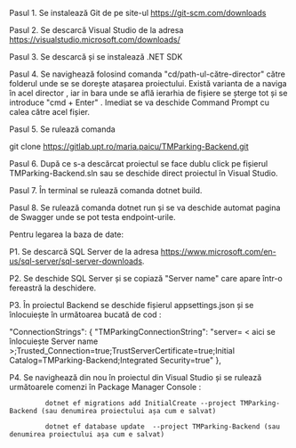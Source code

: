 Pasul 1. Se instalează Git de pe site-ul https://git-scm.com/downloads

Pasul 2. Se descarcă Visual Studio de la adresa https://visualstudio.microsoft.com/downloads/

Pasul 3. Se descarcă și se instalează .NET SDK 

Pasul 4. Se navighează folosind comanda "cd/path-ul-către-director" către folderul unde se se dorește atașarea proiectului.
         Există varianta de a naviga în acel director , iar in bara unde se află ierarhia de fișiere se șterge tot și
         se introduce "cmd + Enter" . Imediat se va deschide Command Prompt cu calea către acel fișier.
         
Pasul 5. Se rulează comanda 

git clone https://gitlab.upt.ro/maria.paicu/TMParking-Backend.git

Pasul 6. După ce s-a descărcat proiectul se face dublu click pe fișierul TMParking-Backend.sln sau se deschide 
         direct proiectul în Visual Studio.
         
Pasul 7. În terminal se rulează comanda dotnet build.

Pasul 8. Se rulează comanda dotnet run și se va deschide automat pagina de Swagger unde se pot testa endpoint-urile.


Pentru legarea la baza de date:

P1. Se descarcă SQL Server de la adresa https://www.microsoft.com/en-us/sql-server/sql-server-downloads.

P2. Se deschide SQL Server și se copiază "Server name" care apare într-o fereastră la deschidere. 

P3. În proiectul Backend se deschide fișierul appsettings.json și se înlocuiește în următoarea bucată de cod : 

  "ConnectionStrings": {
    "TMParkingConnectionString": "server= < aici se înlocuiește Server name >;Trusted_Connection=true;TrustServerCertificate=true;Initial Catalog=TMParking-Backend;Integrated Security=true"
  },

P4. Se navighează din nou în proiectul din Visual Studio și se rulează următoarele comenzi în Package Manager Console :

             dotnet ef migrations add InitialCreate --project TMParking-Backend (sau denumirea proiectului așa cum e salvat) 
             
             dotnet ef database update  --project TMParking-Backend (sau denumirea proiectului așa cum e salvat)
